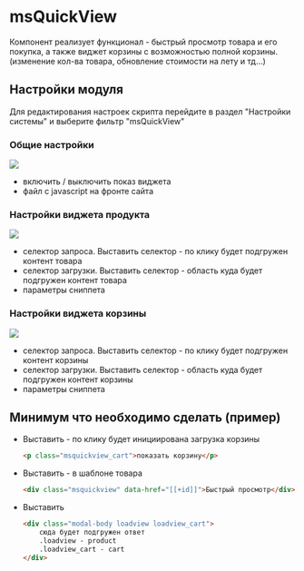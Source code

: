 # msQuickView

Компонент реализует функционал - быстрый просмотр товара и его покупка, а также виджет корзины с возможностью полной корзины.
(изменение кол-ва товара, обновление стоимости на лету и тд...)

## Настройки модуля

Для редактирования настроек скрипта перейдите в раздел "Настройки системы" и выберите фильтр "msQuickView"

### Общие настройки

[![](https://file.modx.pro/files/7/a/8/7a8d8b2bcbdb837f5e563e5eb797e834s.jpg)](https://file.modx.pro/files/7/a/8/7a8d8b2bcbdb837f5e563e5eb797e834.png)

* включить / выключить показ виджета
* файл c javascript на фронте сайта

### Настройки виджета продукта

[![](https://file.modx.pro/files/9/3/6/9364dc7dd0994599487b4e0f1f6d3d57s.jpg)](https://file.modx.pro/files/9/3/6/9364dc7dd0994599487b4e0f1f6d3d57.png)

* селектор запроса. Выставить селектор - по клику будет подгружен контент товара
* селектор загрузки. Выставить селектор - область куда будет подгружен контент товара
* параметры сниппета

### Настройки виджета корзины

[![](https://file.modx.pro/files/2/2/a/22adafa625d806bb484c2477ec41f7d2s.jpg)](https://file.modx.pro/files/2/2/a/22adafa625d806bb484c2477ec41f7d2.png)

* селектор запроса. Выставить селектор - по клику будет подгружен контент корзины
* селектор загрузки. Выставить селектор - область куда будет подгружен контент корзины
* параметры сниппета

## Минимум что необходимо сделать (пример)

* Выставить - по клику будет инициирована загрузка корзины

    ```html
    <p class="msquickview_cart">показать корзину</p>
    ```

* Выставить - в шаблоне товара

    ```html
    <div class="msquickview" data-href="[[+id]]">Быстрый просмотр</div>
    ```

* Выставить

    ```html
    <div class="modal-body loadview loadview_cart">
        сюда будет подгружен ответ
        .loadview - product
        .loadview_cart - cart
    </div>
    ```
